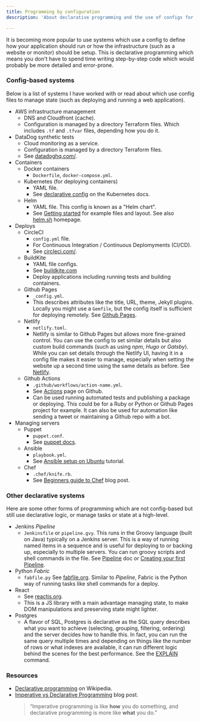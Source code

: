 ```yaml
---
title: Programming by configuration
description: 'About declarative programming and the use of configs for managing systems '

---
```

It is becoming more popular to use systems which use a config to define how your application should run or how the infrastructure (such as a website or monitor) should be setup. This is declarative programming which means you don't have to spend time writing step-by-step code which would probably be more detailed and error-prone.

### Config-based systems

Below is a list of systems I have worked with or read about which use config files to manage state (such as deploying and running a web application).

* AWS infrastructure management
  - DNS and Cloudfront (cache). 
  - Configuration is managed by a directory Terraform files. Which includes `.tf` and `.tfvar` files, depending how you do it.
* DataDog synthetic tests
  - Cloud monitoring as a service.
  - Configuration is managed by a directory Terraform files.
  - See [datadoghq.com/](https://www.datadoghq.com/).
* Containers
  * Docker containers 
    - `Dockerfile`, `docker-compose.yml`.
  * Kubernetes (for deploying containers) 
    - YAML file. 
    - See [declarative config](https://kubernetes.io/docs/tasks/manage-kubernetes-objects/declarative-config/ "https://kubernetes.io/docs/tasks/manage-kubernetes-objects/declarative-config/") on the Kubernetes docs.
  * Helm 
    - YAML file. This config is known as a "Helm chart". 
    - See [Getting started](https://helm.sh/docs/chart_template_guide/getting_started/) for example files and layout. See also [helm.sh](https://helm.sh/) homepage.
* Deploys
  * CircleCI
    - `config.yml` file.
    - For Continuous Integration / Continuous Deplomyments (CI/CD).
    - See [circleci.com/](https://circleci.com/).
  * BuildKite
    - YAML file configs.
    - See [buildkite.com](https://buildkite.com)
    - Deploy applications including running tests and building containers.
  * Github Pages 
    - `_config.yml`. 
    - This describes attributes like the title, URL, theme, Jekyll plugins. Locally you might use a `Gemfile`, but the config itself is sufficient for deploying remotely.  See [Github Pages](https://pages.github.com/).
  * Netlify 
    - `netlify.toml`. 
    - Netlify is similar to Github Pages but allows more fine-grained control. You can use the config to set similar details but also custom build commands (such as using _npm_, _Hugo_ or _Gatsby_). While you can set details through the Netlify UI, having it in a config file makes it easier to manage, especially when setting the website up a second time using the same details as before. See [Netlify](https://netlify.com).
  * Github Actions 
    - `.github/workflows/action-name.yml`.
    - See [Actions](https://github.com/features/actions) page on Github.
    - Can be used running automated tests and publishing a package or deploying. This could be for a Ruby or Python or Github Pages project for example. It can also be used for automation like sending a tweet or maintaining a Github repo with a bot.
* Managing servers
  * Puppet 
    - `puppet.conf`. 
    - See [puppet docs](https://puppet.com/docs/puppet/latest/config_file_main.html).
  * Ansible 
    - `playbook.yml`. 
    - See [Ansible setup on Ubuntu](https://www.digitalocean.com/community/tutorials/how-to-use-ansible-to-automate-initial-server-setup-on-ubuntu-18-04) tutorial.
  * Chef 
    - `.chef/knife.rb`. 
    - See [Beginners guide to Chef](https://www.linode.com/docs/applications/configuration-management/beginners-guide-chef/) blog post.

### Other declarative systems

Here are some other forms of programming which are not config-based but still use declarative logic, or manage tasks or state at a high-level.

* Jenkins _Pipeline_ 
  - `Jenkinsfile` or `pipeline.gvy`. This runs in the Groovy language (built on Java) typically on a Jenkins server. This is a way of running named items in a sequence and is useful for deploying to or backing up, especially to multiple servers. You can run groovy scripts and shell commands in the file. See [Pipeline](https://jenkins.io/doc/book/pipeline/)  doc or [Creating your first Pipeline](https://jenkins.io/doc/pipeline/tour/hello-world/).
* Python _Fabric_ 
  - `fabfile.py` See [fabfile.org](http://www.fabfile.org/ "http://www.fabfile.org/"). Similar to _Pipeline_, Fabric is the Python way of running tasks like shell commands for a deploy.
* React
  - See [reactjs.org](https://reactjs.org/ "https://reactjs.org/"). 
  - This is a JS library with a main advantage managing state, to make DOM manipulations and preserving state might lighter.
* Postgres 
  - A flavor of SQL, Postgres is declarative as the SQL query describes what you want to achieve (selecting, grouping, filtering, ordering) and the server decides how to handle this. In fact, you can run the same query multiple times and depending on things like the number of rows or what indexes are available, it can run different logic behind the scenes for the best performance. See the [EXPLAIN](http://postgresguide.com/performance/explain.html) command.

### Resources

* [Declarative programming](https://en.wikipedia.org/wiki/Declarative_programming) on Wikipedia.
* [Imperative vs Declarative Programming](https://tylermcginnis.com/imperative-vs-declarative-programming/ "https://tylermcginnis.com/imperative-vs-declarative-programming/") blog post.
  > “Imperative programming is like **how** you do something, and declarative programming is more like **what** you do.”
